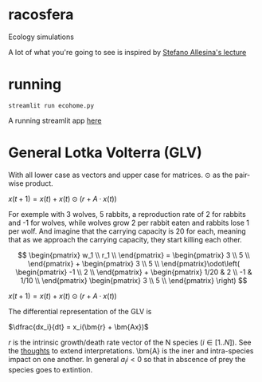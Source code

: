 # racosfera
Ecology simulations

A lot of what you're going to see is inspired by [Stefano Allesina's lecture](https://stefanoallesina.github.io/Sao_Paulo_School/intro.html)


# running

`streamlit run ecohome.py`


A running streamlit app [here](https://polmonso-streamlit-racosfera-ecohome-okep7q.streamlit.app)



# General Lotka Volterra (GLV)

With all lower case as vectors and upper case for matrices. $\odot$ as the pair-wise product.

$x(t+1) = x(t) + x(t)\odot(r + A·x(t))$

For exemple with 3 wolves, 5 rabbits, a reproduction rate of 2 for rabbits and -1 for wolves, while
wolves grow 2 per rabbit eaten and rabbits lose 1 per wolf. And imagine that the carrying capacity is 20 for each, meaning that as we approach the carrying capacity, they start killing each other.

$$ \begin{pmatrix}
   w_1 \\
   r_1 \\
   \end{pmatrix}  = \begin{pmatrix}
   3 \\
   5 \\
   \end{pmatrix} + \begin{pmatrix}
   3 \\
   5 \\
   \end{pmatrix}\odot\left(
    \begin{pmatrix}
    -1 \\
    2 \\
    \end{pmatrix}
    + \begin{pmatrix}
    1/20 & 2 \\
    -1 & 1/10 \\
    \end{pmatrix}
    \begin{pmatrix}
    3 \\
    5 \\
    \end{pmatrix}
   \right) $$

$x(t+1) = x(t) + x(t)\odot(r + A·x(t))$

The differential representation of the GLV is

$\dfrac{dx_i}{dt} = x_i(\bm{r} + \bm{Ax})$

$r$ is the intrinsic growth/death rate vector of the N species ($i \in [1..N]$). See the [thoughts](docs/thoughts.md) to extend interpretations.
\bm{A} is the iner and intra-species impact on one another. In general $a_ii < 0$ so that in abscence of prey the species goes to extintion.
